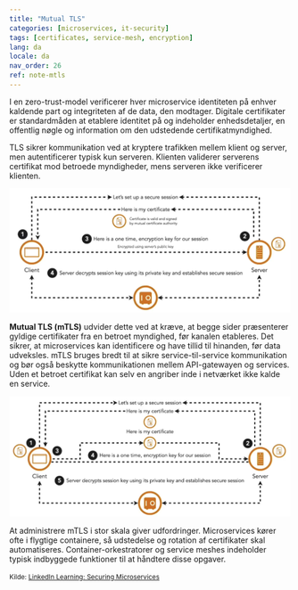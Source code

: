 ```yaml
---
title: "Mutual TLS"
categories: [microservices, it-security]
tags: [certificates, service-mesh, encryption]
lang: da
locale: da
nav_order: 26
ref: note-mtls
---
```

I en zero-trust-model verificerer hver microservice identiteten på enhver kaldende part og integriteten af de data, den modtager. Digitale certifikater er standardmåden at etablere identitet på og indeholder enhedsdetaljer, en offentlig nøgle og information om den udstedende certifikatmyndighed.

TLS sikrer kommunikation ved at kryptere trafikken mellem klient og server, men autentificerer typisk kun serveren. Klienten validerer serverens certifikat mod betroede myndigheder, mens serveren ikke verificerer klienten.

![TLS Overblik](../../../assets/images/notes/security-between-microservices/mutual-tls/tls-one-way.png)

**Mutual TLS (mTLS)** udvider dette ved at kræve, at begge sider præsenterer gyldige certifikater fra en betroet myndighed, før kanalen etableres. Det sikrer, at microservices kan identificere og have tillid til hinanden, før data udveksles. mTLS bruges bredt til at sikre service-til-service kommunikation og bør også beskytte kommunikationen mellem API-gatewayen og services. Uden et betroet certifikat kan selv en angriber inde i netværket ikke kalde en service.

![mTLS Overblik](../../../assets/images/notes/security-between-microservices/mutual-tls/mtls-handshake.png)

At administrere mTLS i stor skala giver udfordringer. Microservices kører ofte i flygtige containere, så udstedelse og rotation af certifikater skal automatiseres. Container-orkestratorer og service meshes indeholder typisk indbyggede funktioner til at håndtere disse opgaver.

<small> Kilde: [LinkedIn Learning: Securing Microservices](https://www.linkedin.com/learning/microservices-security/securing-microservices?contextUrn=urn%3Ali%3AlyndaLearningPath%3A645bcd56498e6459e79b3c71&resume=false&u=57075649)</small>